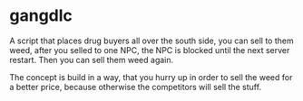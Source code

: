 # gangdlc

A script that places drug buyers all over the south side, you can sell to them weed, after you selled to one NPC, the NPC is blocked until the next server restart. Then you can sell them weed again.

The concept is build in a way, that you hurry up in order to sell the weed for a better price, because otherwise the competitors will sell the stuff.

